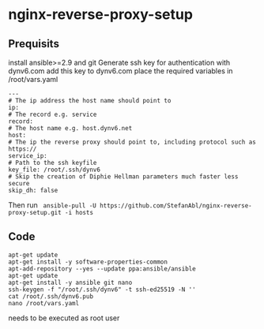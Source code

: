 # nginx-reverse-proxy-setup
 
## Prequisits
install ansible>=2.9 and git
Generate ssh key for authentication with dynv6.com
add this key to dynv6.com
place the required variables in /root/vars.yaml
```
---
# The ip address the host name should point to
ip: 
# The record e.g. service
record:
# The host name e.g. host.dynv6.net
host: 
# The ip the reverse proxy should point to, including protocol such as https://
service_ip:
# Path to the ssh keyfile
key_file: /root/.ssh/dynv6
# Skip the creation of Diphie Hellman parameters much faster less secure
skip_dh: false
```
Then run ` ansible-pull -U https://github.com/StefanAbl/nginx-reverse-proxy-setup.git -i hosts`

## Code
```
apt-get update
apt-get install -y software-properties-common
apt-add-repository --yes --update ppa:ansible/ansible
apt-get update
apt-get install -y ansible git nano
ssh-keygen -f "/root/.ssh/dynv6" -t ssh-ed25519 -N ''
cat /root/.ssh/dynv6.pub
nano /root/vars.yaml
```
needs to be executed as root user
